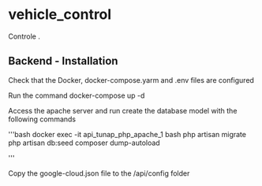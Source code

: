 # vehicle_control
Controle
.

## Backend - Installation

Check that the Docker, docker-compose.yarm and .env files are configured

Run the command docker-compose up -d

Access the apache server and run create the database model with the following commands

'''bash
docker exec -it api_tunap_php_apache_1 bash
php artisan migrate
php artisan db:seed
composer dump-autoload

'''

Copy the google-cloud.json file to the /api/config folder
